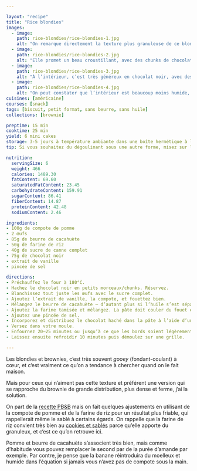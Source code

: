 ```yaml
---

layout: "recipe"
title: "Rice blondies"
images:
  - image:
    path: rice-blondies/rice-blondies-1.jpg
    alt: "On remarque directement la texture plus granuleuse de ce blondie, due à la farine de riz."
  - image:
    path: rice-blondies/rice-blondies-2.jpg
    alt: "Elle promet un beau croustillant, avec des chunks de chocolat bien distribués dans la pâte."
  - image:
    path: rice-blondies/rice-blondies-3.jpg
    alt: "À l’intérieur, c’est très généreux en chocolat noir, avec des gros morceaux qui apportent du croquant."
  - image:
    path: rice-blondies/rice-blondies-4.jpg
    alt: "On peut constater que l’intérieur est beaucoup moins humide, on se rapproche du biscuit sablé, avec une belle granularité."
cuisines: [américaine]
courses: [snack]
tags: [biscuit, petit format, sans beurre, sans huile]
collections: [brownie]

preptime: 15 min
cooktime: 25 min
yield: 6 mini cakes
storage: 3-5 jours à température ambiante dans une boîte hermétique à l'abri de la lumière et de la chaleur. Ou congélateur pour 2–3 mois.
tip: Si vous souhaitez du dégoulinant sous une autre forme, misez sur le caramel mou. Avec la pomme et la cacahuète, ça évoquera <a href="taffy-bread.html">l’association Taffy</a>.

nutrition:
  servingSize: 6
  weight: 466
  calories: 1489.30
  fatContent: 69.60
  saturatedFatContent: 23.45
  carbohydrateContent: 159.91
  sugarContent: 86.41
  fiberContent: 14.87
  proteinContent: 42.48
  sodiumContent: 2.46

ingredients:
- 100g de compote de pomme
- 2 œufs
- 85g de beurre de cacahuète
- 50g de farine de riz
- 40g de sucre de canne complet
- 75g de chocolat noir
- extrait de vanille
- pincée de sel

directions:
- Préchauffez le four à 180°C.
- Hachez le chocolat noir en petits morceaux/chunks. Réservez.
- Blanchissez tout juste les œufs avec le sucre complet.
- Ajoutez l’extrait de vanille, la compote, et fouettez bien.
- Mélangez le beurre de cacahuète – d’autant plus si l’huile s’est séparée à la surface – et ajoutez-le dans le bol des ingrédients humides. Fouettez jusqu’à obtenir une belle crème.
- Ajoutez la farine tamisée et mélangez. La pâte doit couler du fouet en ruban.
- Ajoutez une pincée de sel.
- Incorporez et distribuez le chocolat haché dans la pâte à l’aide d’une spatule/maryse.
- Versez dans votre moule.
- Enfournez 20–25 minutes ou jusqu’à ce que les bords soient légèrement dorés.
- Laissez ensuite refroidir 10 minutes puis démoulez sur une grille.

---
```


Les blondies et brownies, c‘est très souvent <i lang="en">gooey</i> (fondant-coulant) à cœur, et c‘est vraiment ce qu’on a tendance à chercher quand on le fait maison.

Mais pour ceux qui n’aiment pas cette texture et préférent une version qui se rapproche du brownie de grande distribution, plus dense et ferme, j’ai la solution. 

On part de la [recette PB&B](PBB-blondies.html) mais on fait quelques ajustements en utilisant de la compote de pomme et de la farine de riz pour un résultat plus friable, qui rappellerait même le sablé à certains égards. On rappelle que la farine de riz convient très bien au [cookies et sablés](rice-chunkies.html) parce qu’elle apporte du granuleux, et c‘est ce qu’on retrouve ici.

Pomme et beurre de cacahuète s’associent très bien, mais comme d’habitude vous pouvez remplacer le second par de la purée d’amande par exemple. Par contre, je pense que la banane réintroduira du moelleux et humide dans l’équation si jamais vous n’avez pas de compote sous la main.